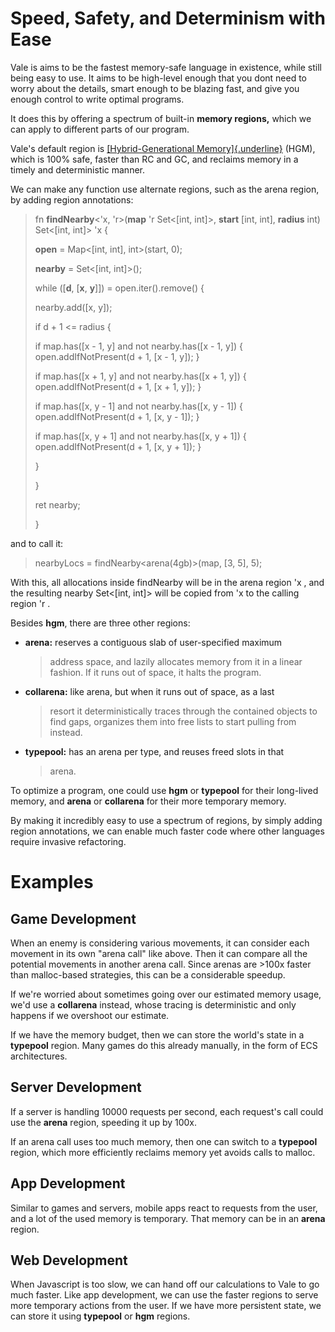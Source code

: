 # Speed, Safety, and Determinism with Ease

Vale is aims to be the fastest memory-safe language in existence, while
still being easy to use. It aims to be high-level enough that you dont
need to worry about the details, smart enough to be blazing fast, and
give you enough control to write optimal programs.

It does this by offering a spectrum of built-in **memory regions,**
which we can apply to different parts of our program.

Vale\'s default region is [[Hybrid-Generational
Memory]{.underline}](https://vale.dev/blog/hybrid-generational-memory)
(HGM), which is 100% safe, faster than RC and GC, and reclaims memory in
a timely and deterministic manner.

We can make any function use alternate regions, such as the arena
region, by adding region annotations:

> fn **findNearby**\<\'x, \'r\>(**map** \'r Set\<\[int, int\]\>,
> **start** \[int, int\], **radius** int) Set\<\[int, int\]\> \'x {
>
> **open** = Map\<\[int, int\], int\>(start, 0);
>
> **nearby** = Set\<\[int, int\]\>();
>
> while (\[**d**, \[**x**, **y**\]\]) = open.iter().remove() {
>
> nearby.add(\[x, y\]);
>
> if d + 1 \<= radius {
>
> if map.has(\[x - 1, y\] and not nearby.has(\[x - 1, y\]) {
> open.addIfNotPresent(d + 1, \[x - 1, y\]); }
>
> if map.has(\[x + 1, y\] and not nearby.has(\[x + 1, y\]) {
> open.addIfNotPresent(d + 1, \[x + 1, y\]); }
>
> if map.has(\[x, y - 1\] and not nearby.has(\[x, y - 1\]) {
> open.addIfNotPresent(d + 1, \[x, y - 1\]); }
>
> if map.has(\[x, y + 1\] and not nearby.has(\[x, y + 1\]) {
> open.addIfNotPresent(d + 1, \[x, y + 1\]); }
>
> }
>
> }
>
> ret nearby;
>
> }

and to call it:

> nearbyLocs = findNearby\<arena(4gb)\>(map, \[3, 5\], 5);

With this, all allocations inside findNearby will be in the arena region
\'x , and the resulting nearby Set\<\[int, int\]\> will be copied from
\'x to the calling region \'r .

Besides **hgm**, there are three other regions:

-   **arena:** reserves a contiguous slab of user-specified maximum
    > address space, and lazily allocates memory from it in a linear
    > fashion. If it runs out of space, it halts the program.

-   **collarena:** like arena, but when it runs out of space, as a last
    > resort it deterministically traces through the contained objects
    > to find gaps, organizes them into free lists to start pulling from
    > instead.

-   **typepool:** has an arena per type, and reuses freed slots in that
    > arena.

To optimize a program, one could use **hgm** or **typepool** for their
long-lived memory, and **arena** or **collarena** for their more
temporary memory.

By making it incredibly easy to use a spectrum of regions, by simply
adding region annotations, we can enable much faster code where other
languages require invasive refactoring.

# Examples

## Game Development

When an enemy is considering various movements, it can consider each
movement in its own \"arena call\" like above. Then it can compare all
the potential movements in another arena call. Since arenas are \>100x
faster than malloc-based strategies, this can be a considerable speedup.

If we\'re worried about sometimes going over our estimated memory usage,
we\'d use a **collarena** instead, whose tracing is deterministic and
only happens if we overshoot our estimate.

If we have the memory budget, then we can store the world\'s state in a
**typepool** region. Many games do this already manually, in the form of
ECS architectures.

## Server Development

If a server is handling 10000 requests per second, each request\'s call
could use the **arena** region, speeding it up by 100x.

If an arena call uses too much memory, then one can switch to a
**typepool** region, which more efficiently reclaims memory yet avoids
calls to malloc.

## App Development

Similar to games and servers, mobile apps react to requests from the
user, and a lot of the used memory is temporary. That memory can be in
an **arena** region.

## Web Development

When Javascript is too slow, we can hand off our calculations to Vale to
go much faster. Like app development, we can use the faster regions to
serve more temporary actions from the user. If we have more persistent
state, we can store it using **typepool** or **hgm** regions.
